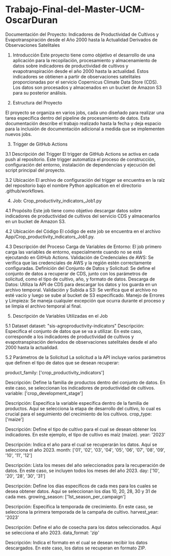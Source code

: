 # Trabajo-Final-del-Master-UCM-OscarDuran

Documentación del Proyecto: Indicadores de Productividad de Cultivos y Evapotranspiración desde el Año 2000 hasta la Actualidad Derivados de Observaciones Satelitales

1. Introducción
Este proyecto tiene como objetivo el desarrollo de una aplicación para la recopilación, procesamiento y almacenamiento de datos sobre indicadores de productividad de cultivos y evapotranspiración desde el año 2000 hasta la actualidad. Estos indicadores se obtienen a partir de observaciones satelitales proporcionadas por el servicio Copernicus Climate Data Store (CDS). Los datos son procesados y almacenados en un bucket de Amazon S3 para su posterior análisis.

2. Estructura del Proyecto
   
El proyecto se organiza en varios jobs, cada uno diseñado para realizar una tarea específica dentro del pipeline de procesamiento de datos. Esta documentación describe el trabajo realizado hasta la fecha y deja espacio para la inclusión de documentación adicional a medida que se implementen nuevos jobs.

3. Trigger de GitHub Actions
   
3.1 Descripción del Trigger
El trigger de GitHub Actions se activa en cada push al repositorio. Este trigger automatiza el proceso de construcción, configuración del entorno, instalación de dependencias y ejecución del script principal del proyecto.

3.2 Ubicación
El archivo de configuración del trigger se encuentra en la raíz del repositorio bajo el nombre Python application en el directorio .github/workflows.

4. Job: Crop_productivity_indicators_Job1.py
   
4.1 Propósito
Este job tiene como objetivo descargar datos sobre indicadores de productividad de cultivos del servicio CDS y almacenarlos en un bucket de Amazon S3.

4.2 Ubicación del Código
El código de este job se encuentra en el archivo App/Crop_productivity_indicators_Job1.py.

4.3 Descripción del Proceso
Carga de Variables de Entorno: El job primero carga las variables de entorno, especialmente cuando no se está ejecutando en GitHub Actions.
Validación de Credenciales de AWS: Se verifica que las credenciales de AWS y la región estén correctamente configuradas.
Definición del Conjunto de Datos y Solicitud: Se define el conjunto de datos a recuperar de CDS, junto con los parámetros de solicitud, como el tipo de cultivo, año, y formato de datos.
Descarga de Datos: Utiliza la API de CDS para descargar los datos y los guarda en un archivo temporal.
Validación y Subida a S3: Se verifica que el archivo no esté vacío y luego se sube al bucket de S3 especificado.
Manejo de Errores y Limpieza: Se maneja cualquier excepción que ocurra durante el proceso y se limpia el archivo temporal al final.


5. Descripción de Variables Utilizadas en el Job
   
5.1 Dataset
dataset: "sis-agroproductivity-indicators"
Descripción: Especifica el conjunto de datos que se va a utilizar. En este caso, corresponde a los indicadores de productividad de cultivos y evapotranspiración derivados de observaciones satelitales desde el año 2000 hasta la actualidad.

5.2 Parámetros de la Solicitud
La solicitud a la API incluye varios parámetros que definen el tipo de datos que se desean recuperar:

product_family: ['crop_productivity_indicators']

Descripción: Define la familia de productos dentro del conjunto de datos. En este caso, se seleccionan los indicadores de productividad de cultivos.
variable: ['crop_development_stage']

Descripción: Especifica la variable específica dentro de la familia de productos. Aquí se selecciona la etapa de desarrollo del cultivo, lo cual es crucial para el seguimiento del crecimiento de los cultivos.
crop_type: ['maize']

Descripción: Define el tipo de cultivo para el cual se desean obtener los indicadores. En este ejemplo, el tipo de cultivo es maíz (maize).
year: '2023'

Descripción: Indica el año para el cual se recuperarán los datos. Aquí se selecciona el año 2023.
month: ['01', '02', '03', '04', '05', '06', '07', '08', '09', '10', '11', '12']

Descripción: Lista los meses del año seleccionados para la recuperación de datos. En este caso, se incluyen todos los meses del año 2023.
day: ['10', '20', '28', '30', '31']

Descripción: Define los días específicos de cada mes para los cuales se desea obtener datos. Aquí se seleccionan los días 10, 20, 28, 30 y 31 de cada mes.
growing_season: ['1st_season_per_campaign']

Descripción: Especifica la temporada de crecimiento. En este caso, se selecciona la primera temporada de la campaña de cultivo.
harvest_year: '2023'

Descripción: Define el año de cosecha para los datos seleccionados. Aquí se selecciona el año 2023.
data_format: 'zip'

Descripción: Indica el formato en el cual se desean recibir los datos descargados. En este caso, los datos se recuperan en formato ZIP.

